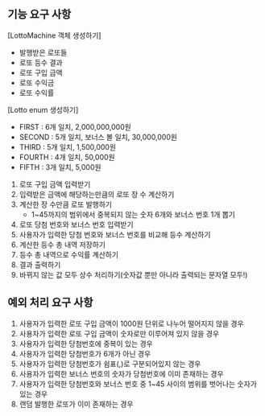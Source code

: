 ## 기능 요구 사항

[LottoMachine 객체 생성하기]
- 발행받은 로또들
- 로또 등수 결과
- 로또 구입 금액
- 로또 수익금
- 로또 수익률

[Lotto enum 생성하기]
- FIRST : 6개 일치, 2,000,000,000원
- SECOND : 5개 일치, 보너스 볼 일치, 30,000,000원
- THIRD : 5개 일치, 1,500,000원
- FOURTH : 4개 일치, 50,000원
- FIFTH : 3개 일치, 5,000원

1. 로또 구입 금액 입력받기
2. 입력받은 금액에 해당하는만큼의 로또 장 수 계산하기 
3. 계산한 장 수만큼 로또 발행하기
   - 1~45까지의 범위에서 중복되지 않는 숫자 6개와 보너스 번호 1개 뽑기
4. 로또 당첨 번호와 보너스 번호 입력받기
5. 사용자가 입력한 당첨 번호와 보너스 번호를 비교해 등수 계산하기
6. 계산한 등수 총 내역 저장하기
7. 등수 총 내역으로 수익률 계산하기
8. 결과 출력하기
9. 바뀌지 않는 값 모두 상수 처리하기(숫자값 뿐만 아니라 출력되는 문자열 모두!)

## 예외 처리 요구 사항

1. 사용자가 입력한 로또 구입 금액이 1000원 단위로 나누어 떨어지지 않을 경우
2. 사용자가 입력한 로또 구입 금액이 숫자로만 이루어져 있지 않을 경우
3. 사용자가 입력한 당첨번호에 중복이 있는 경우
4. 사용자가 입력한 당첨번호가 6개가 아닌 경우
5. 사용자가 입력한 당첨번호가 쉼표(,)로 구분되어있지 않는 경우
6. 사용자가 입력한 보너스 번호의 숫자가 당첨번호에 이미 존재하는 경우
7. 사용자가 입력한 당첨번호와 보너스 번호 중 1~45 사이의 범위를 벗어나는 숫자가 있는 경우
8. 랜덤 발행한 로또가 이미 존재하는 경우